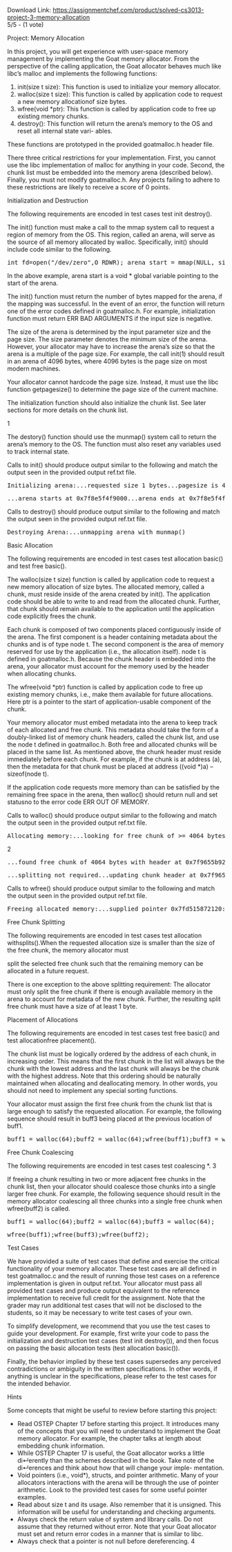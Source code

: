 Download Link: https://assignmentchef.com/product/solved-cs3013-project-3-memory-allocation
<br>
5/5 - (1 vote)




Project: Memory Allocation

In this project, you will get experience with user-space memory management by implementing the Goat memory allocator. From the perspective of the calling application, the Goat allocator behaves much like libc’s malloc and implements the following functions:

<ol>

 <li>init(size t size): This function is used to initialize your memory allocator.</li>

 <li>walloc(size t size): This function is called by application code to request a new memory allocationof size bytes.</li>

 <li>wfree(void *ptr): This function is called by application code to free up existing memory chunks.</li>

 <li>destroy(): This function will return the arena’s memory to the OS and reset all internal state vari- ables.</li>

</ol>

These functions are prototyped in the provided goatmalloc.h header file.

There three critical restrictions for your implementation. First, you cannot use the libc implementation of malloc for anything in your code. Second, the chunk list must be embedded into the memory arena (described below). Finally, you must not modify goatmalloc.h. Any projects failing to adhere to these restrictions are likely to receive a score of 0 points.

Initialization and Destruction

The following requirements are encoded in test cases test init destroy().

The init() function must make a call to the mmap system call to request a region of memory from the OS. This region, called an arena, will serve as the source of all memory allocated by walloc. Specifically, init() should include code similar to the following.

<pre>int fd=open("/dev/zero",O_RDWR);_arena_start = mmap(NULL, size, PROT_READ | PROT_WRITE, MAP_PRIVATE, fd, 0);</pre>

In the above example, arena start is a void * global variable pointing to the start of the arena.

The init() function must return the number of bytes mapped for the arena, if the mapping was successful. In the event of an error, the function will return one of the error codes defined in goatmalloc.h. For example, initialization function must return ERR BAD ARGUMENTS if the input size is negative.

The size of the arena is determined by the input parameter size and the page size. The size parameter denotes the minimum size of the arena. However, your allocator may have to increase the arena’s size so that the arena is a multiple of the page size. For example, the call init(1) should result in an arena of 4096 bytes, where 4096 bytes is the page size on most modern machines.

Your allocator cannot hardcode the page size. Instead, it must use the libc function getpagesize() to determine the page size of the current machine.

The initialization function should also initialize the chunk list. See later sections for more details on the chunk list.

1

The destory() function should use the munmap() system call to return the arena’s memory to the OS. The function must also reset any variables used to track internal state.

Calls to init() should produce output similar to the following and match the output seen in the provided output ref.txt file.

<pre>Initializing arena:...requested size 1 bytes...pagesize is 4096 bytes...adjusting size with page boundaries...adjusted size is 4096 bytes...mapping arena with mmap()</pre>

<pre>...arena starts at 0x7f8e5f4f9000...arena ends at 0x7f8e5f4fa000...initializing header for initial free chunk...header size is 32 bytes</pre>

Calls to destroy() should produce output similar to the following and match the output seen in the provided output ref.txt file.

<pre>Destroying Arena:...unmapping arena with munmap()</pre>

Basic Allocation

The following requirements are encoded in test cases test allocation basic() and test free basic().

The walloc(size t size) function is called by application code to request a new memory allocation of size bytes. The allocated memory, called a chunk, must reside inside of the arena created by init(). The application code should be able to write to and read from the allocated chunk. Further, that chunk should remain available to the application until the application code explicitly frees the chunk.

Each chunk is composed of two components placed contiguously inside of the arena. The first component is a header containing metadata about the chunks and is of type node t. The second component is the area of memory reserved for use by the application (i.e., the allocation itself). node t is defined in goatmalloc.h. Because the chunk header is embedded into the arena, your allocator must account for the memory used by the header when allocating chunks.

The wfree(void *ptr) function is called by application code to free up existing memory chunks, i.e., make them available for future allocations. Here ptr is a pointer to the start of application-usable component of the chunk.

Your memory allocator must embed metadata into the arena to keep track of each allocated and free chunk. This metadata should take the form of a doubly-linked list of memory chunk headers, called the chunk list, and use the node t defined in goatmalloc.h. Both free and allocated chunks will be placed in the same list. As mentioned above, the chunk header must reside immediately before each chunk. For example, if the chunk is at address (a), then the metadata for that chunk must be placed at address ((void *)a) – sizeof(node t).

If the application code requests more memory than can be satisfied by the remaining free space in the arena, then walloc() should return null and set statusno to the error code ERR OUT OF MEMORY.

Calls to walloc() should produce output similar to the following and match the output seen in the provided output ref.txt file.

<pre>Allocating memory:...looking for free chunk of &gt;= 4064 bytes</pre>

2

<pre>...found free chunk of 4064 bytes with header at 0x7f9655b92000...free chunk-&gt;fwd currently points to (nil)...free chunk-&gt;bwd currently points to (nil)...checking if splitting is required</pre>

<pre>...splitting not required...updating chunk header at 0x7f9655b92000...being careful with my pointer arthimetic and void pointer casting...allocation starts at 0x7f9655b92020</pre>

Calls to wfree() should produce output similar to the following and match the output seen in the provided output ref.txt file.

<pre>Freeing allocated memory:...supplied pointer 0x7fd515872120:...being careful with my pointer arthimetic and void pointer casting...accessing chunk header at 0x7fd515872100...chunk of size 3808...checking if coalescing is needed...coalescing not needed.</pre>

Free Chunk Splitting

The following requirements are encoded in test cases test allocation withsplits().When the requested allocation size is smaller than the size of the free chunk, the memory allocator must

split the selected free chunk such that the remaining memory can be allocated in a future request.

There is one exception to the above splitting requirement: The allocator must only split the free chunk if there is enough available memory in the arena to account for metadata of the new chunk. Further, the resulting split free chunk must have a size of at least 1 byte.

Placement of Allocations

The following requirements are encoded in test cases test free basic() and test allocationfree placement().

The chunk list must be logically ordered by the address of each chunk, in increasing order. This means that the first chunk in the list will always be the chunk with the lowest address and the last chunk will always be the chunk with the highest address. Note that this ordering should be naturally maintained when allocating and deallocating memory. In other words, you should not need to implement any special sorting functions.

Your allocator must assign the first free chunk from the chunk list that is large enough to satisfy the requested allocation. For example, the following sequence should result in buff3 being placed at the previous location of buff1.

<pre>buff1 = walloc(64);buff2 = walloc(64);wfree(buff1);buff3 = walloc(64);</pre>

Free Chunk Coalescing

The following requirements are encoded in test cases test coalescing *. 3

If freeing a chunk resulting in two or more adjacent free chunks in the chunk list, then your allocator should coalesce those chunks into a single larger free chunk. For example, the following sequence should result in the memory allocator coalescing all three chunks into a single free chunk when wfree(buff2) is called.

<pre>buff1 = walloc(64);buff2 = walloc(64);buff3 = walloc(64);</pre>

<pre>wfree(buff1);wfree(buff3);wfree(buff2);</pre>

Test Cases

We have provided a suite of test cases that define and exercise the critical functionality of your memory allocator. These test cases are all defined in test goatmalloc.c and the result of running those test cases on a reference implementation is given in output ref.txt. Your allocator must pass all provided test cases and produce output equivalent to the reference implementation to receive full credit for the assignment. Note that the grader may run additional test cases that will not be disclosed to the students, so it may be necessary to write test cases of your own.

To simplify development, we recommend that you use the test cases to guide your development. For example, first write your code to pass the initialization and destruction test cases (test init destroy()), and then focus on passing the basic allocation tests (test allocation basic()).

Finally, the behavior implied by these test cases supersedes any perceived contradictions or ambiguity in the written specifications. In other words, if anything is unclear in the specifications, please refer to the test cases for the intended behavior.

Hints

Some concepts that might be useful to review before starting this project:

<ul>

 <li>Read OSTEP Chapter 17 before starting this project. It introduces many of the concepts that you will need to understand to implement the Goat memory allocator. For example, the chapter talks at length about embedding chunk information.</li>

 <li>While OSTEP Chapter 17 is useful, the Goat allocator works a little di↵erently than the schemes described in the book. Take note of the di↵erences and think about how that will change your imple- mentation.</li>

 <li>Void pointers (i.e., void*), structs, and pointer arithmetic. Many of your allocators interactions with the arena will be through the use of pointer arithmetic. Look to the provided test cases for some useful pointer examples.</li>

 <li>Read about size t and its usage. Also remember that it is unsigned. This information will be useful for understanding and checking arguments.</li>

 <li>Always check the return value of system and library calls. Do not assume that they returned without error. Note that your Goat allocator must set and return error codes in a manner that is similar to libc.</li>

 <li>Always check that a pointer is not null before dereferencing. 4</li>

</ul>